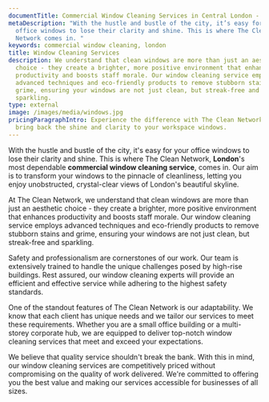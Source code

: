 ```yaml
---
documentTitle: Commercial Window Cleaning Services in Central London - The Clean Network
metaDescription: "With the hustle and bustle of the city, it’s easy for your
  office windows to lose their clarity and shine. This is where The Clean
  Network comes in. "
keywords: commercial window cleaning, london
title: Window Cleaning Services
description: We understand that clean windows are more than just an aesthetic
  choice - they create a brighter, more positive environment that enhances
  productivity and boosts staff morale. Our window cleaning service employs
  advanced techniques and eco-friendly products to remove stubborn stains and
  grime, ensuring your windows are not just clean, but streak-free and
  sparkling.
type: external
image: /images/media/windows.jpg
pricingParagraphIntro: Experience the difference with The Clean Network and
  bring back the shine and clarity to your workspace windows.
---
```

With the hustle and bustle of the city, it's easy for your office windows to lose their clarity and shine. This is where The Clean Network, <strong>London</strong>'s most dependable <strong>commercial window cleaning service</strong>, comes in. Our aim is to transform your windows to the pinnacle of cleanliness, letting you enjoy unobstructed, crystal-clear views of London's beautiful skyline.

At The Clean Network, we understand that clean windows are more than just an aesthetic choice - they create a brighter, more positive environment that enhances productivity and boosts staff morale. Our window cleaning service employs advanced techniques and eco-friendly products to remove stubborn stains and grime, ensuring your windows are not just clean, but streak-free and sparkling.

Safety and professionalism are cornerstones of our work. Our team is extensively trained to handle the unique challenges posed by high-rise buildings. Rest assured, our window cleaning experts will provide an efficient and effective service while adhering to the highest safety standards.

One of the standout features of The Clean Network is our adaptability. We know that each client has unique needs and we tailor our services to meet these requirements. Whether you are a small office building or a multi-storey corporate hub, we are equipped to deliver top-notch window cleaning services that meet and exceed your expectations.

We believe that quality service shouldn't break the bank. With this in mind, our window cleaning services are competitively priced without compromising on the quality of work delivered. We're committed to offering you the best value and making our services accessible for businesses of all sizes.